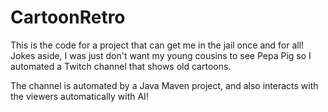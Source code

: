 # CartoonRetro
This is the code for a project that can get me in the jail once and for all!
Jokes aside, I was just don't want my young cousins to see Pepa Pig so I automated a Twitch channel that shows old cartoons.

The channel is automated by a Java Maven project, and also interacts with the viewers automatically with AI!

